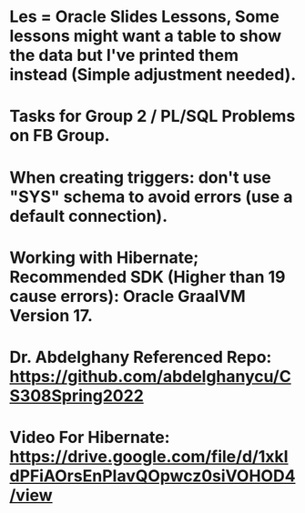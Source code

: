# Les = Oracle Slides Lessons, Some lessons might want a table to show the data but I've printed them instead (Simple adjustment needed).
# Tasks for Group 2 / PL/SQL Problems on FB Group.
# When creating triggers: don't use "SYS" schema to avoid errors (use a default connection).
# Working with Hibernate; Recommended SDK (Higher than 19 cause errors): Oracle GraalVM Version 17.
# Dr. Abdelghany Referenced Repo: https://github.com/abdelghanycu/CS308Spring2022
# Video For Hibernate: https://drive.google.com/file/d/1xkIdPFiAOrsEnPIavQOpwcz0siVOHOD4/view
